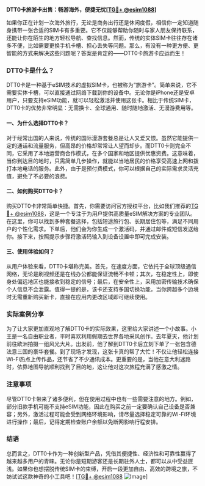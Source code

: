 **DTT0卡旅游卡出售：畅游海外，便捷无忧[[TG💪+ @esim1088](https://t.me/s/esim1088)]**

如果你正在计划一次海外旅行，无论是商务出行还是休闲度假，相信你一定知道随身携带一张合适的SIM卡有多重要。它不仅能够帮助你随时与家人朋友保持联系，还能让你在陌生的地方轻松导航、查找信息。然而，传统的实体SIM卡往往存在诸多不便，比如需要更换手机卡槽、担心丢失等问题。那么，有没有一种更方便、更智能的方式来解决这些问题呢？答案是肯定的——DTT0卡旅游卡应运而生！

### DTT0卡是什么？

DTT0卡是一种基于eSIM技术的虚拟SIM卡，也被称为“旅游卡”。简单来说，它不需要实体卡槽，可以直接通过网络下载到你的设备中。无论你是iPhone还是安卓用户，只要支持eSIM功能，就可以轻松激活并使用这张卡。相比于传统SIM卡，DTT0卡的优势非常明显：无需换卡、全球通用、随时随地激活、无漫游费用等。

#### 一、为什么选择DTT0卡？

对于经常出国的人来说，传统的国际漫游套餐总是让人又爱又恨。虽然它能提供一定的通话和流量服务，但高昂的价格却常常让人望而却步。而DTT0卡则完全不同，它采用了本地运营商合作模式，在多个国家和地区提供优惠资费。这意味着，当你到达目的地时，只需简单几步操作，就能以当地居民的价格享受高速上网和拨打本地电话的服务。此外，由于是预付费模式，你可以根据自己的实际需求灵活充值，避免了不必要的浪费。

#### 二、如何购买DTT0卡？

购买DTT0卡非常简单快捷。首先，你需要访问官方授权平台，比如我们推荐的[TG💪+ @esim1088](https://t.me/s/esim1088)，这是一个专注于为用户提供高质量eSIM解决方案的专业团队。在这里，你可以找到多种套餐选择，包括短途旅行包、长期居住包等，满足不同用户的个性化需求。下单后，他们会为你生成一个激活码，并通过邮件或短信发送给你。接下来，按照提示步骤将激活码输入到设备设置中即可完成安装。

#### 三、使用体验如何？

从用户体验来看，DTT0卡堪称完美。首先，在速度方面，它依托于全球顶级通信网络，无论是刷视频还是在线办公都能保证流畅不卡顿；其次，在稳定性上，即使身处偏远地区也能接收到稳定的信号；最后，在安全性上，采用加密传输技术确保个人信息不会泄露。值得一提的是，该卡还支持多国切换功能，当你跨越多个边境时无需重新购买新卡，直接在应用内更改区域即可继续使用。

### 实际案例分享

为了让大家更加直观地了解DTT0卡的实际效果，这里给大家讲述一个小故事。小王是一名自由职业者，平时喜欢利用假期去世界各地采风创作。去年夏天，他计划前往欧洲拍摄一组风光大片。出发前，他了解到DTT0卡后立刻下单了一张包含德法意三国的豪华套餐。到了现场才发现，这张卡真的帮了大忙！不仅让他轻松连接Wi-Fi热点上传作品，还节省了不少通讯成本。更重要的是，当他在意大利迷路时，依靠地图导航顺利找到了目的地，这让他对这次旅程充满了感激之情。

### 注意事项

尽管DTT0卡带来了诸多便利，但在使用过程中也有一些需要注意的地方。例如，部分旧款手机可能不支持eSIM功能，因此在购买之前一定要确认自己设备是否兼容；另外，激活过程可能会受到网络环境影响，请尽量选择稳定可靠的Wi-Fi环境进行操作；最后，记得定期检查账户余额以免断网影响行程安排。

### 结语

总而言之，DTT0卡作为一种创新型产品，凭借其便捷性、经济性和可靠性赢得了越来越多用户的青睐。无论你是短期游客还是长期驻外人士，都可以从中受益匪浅。如果你也想摆脱传统SIM卡的束缚，开启一段更加自由、高效的跨境之旅，不妨试试这款神奇的小工具吧！[[TG💪+ @esim1088](https://t.me/s/esim1088) ![Image](https://i.postimg.cc/4NQfJmqS/Snipaste-2025-05-13-00-14-12.png)]